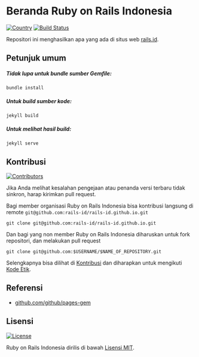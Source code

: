 # Beranda Ruby on Rails Indonesia

[![Country](https://img.shields.io/badge/country-indonesia-blue.svg)](https://en.wikipedia.org/wiki/Indonesia)
[![Build Status](https://travis-ci.org/rails-id/rails-id.github.io.svg)](https://travis-ci.org/rails-id/rails-id.github.io)

Repositori ini menghasilkan apa yang ada di situs web [rails.id](http://rails.id).

## Petunjuk umum

##### Tidak lupa untuk bundle sumber Gemfile:
```
bundle install
```

##### Untuk build sumber kode:
```
jekyll build
```

##### Untuk melihat hasil build:
```
jekyll serve
```

## Kontribusi

[![Contributors](https://img.shields.io/github/contributors/rails-id/rails-id.github.io.svg)](https://github.com/rails-id/rails-id.github.io/graphs/contributors)

Jika Anda melihat kesalahan pengejaan atau penanda versi terbaru tidak sinkron, harap kirimkan pull request.

Bagi member organisasi Ruby on Rails Indonesia bisa kontribusi langsung di remote `git@github.com:rails-id/rails-id.github.io.git`

```
git clone git@github.com:rails-id/rails-id.github.io.git
```

Dan bagi yang non member Ruby on Rails Indonesia diharuskan untuk fork repositori, dan melakukan pull request

```
git clone git@github.com:$USERNAME/$NAME_OF_REPOSITORY.git
```

Selengkapnya bisa dilihat di [Kontribusi](CONTRIBUTING.md) dan diharapkan untuk mengikuti [Kode Etik](CODE_OF_CONDUCT.md).

## Referensi
- [github.com/github/pages-gem](https://github.com/github/pages-gem)

## Lisensi

[![License](https://img.shields.io/github/license/rails-id/rails-id.github.io.svg)](LICENSE)

Ruby on Rails Indonesia dirilis di bawah [Lisensi MIT](https://opensource.org/licenses/MIT).
